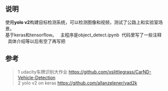 说明
-------------

使用**yolo v2**构建目标检测系统，可以检测图像和视频，测试了公路上和实验室场景。  
基于keras和tensorflow。  
主程序是object_detect.ipynb  代码里写了一些注释    
具体介绍等以后有空了再写把  

参考
-------------

> 1 udacity车牌识别大作业 https://github.com/xslittlegrass/CarND-Vehicle-Detection  
> 2 yolo v2 on keras https://github.com/allanzelener/yad2k

